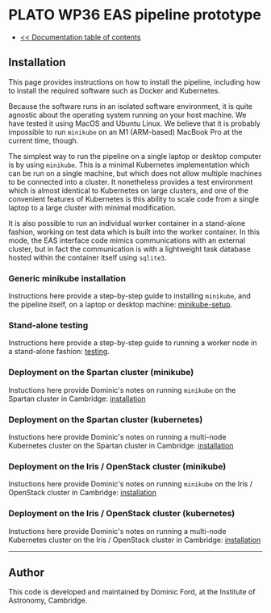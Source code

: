 # PLATO WP36 EAS pipeline prototype

* [<< Documentation table of contents](contents.md)

## Installation

This page provides instructions on how to install the pipeline, including how to install the required software such as Docker and Kubernetes.

Because the software runs in an isolated software environment, it is quite agnostic about the operating system running on your host machine. We have tested it using MacOS and Ubuntu Linux. We believe that it is probably impossible to run `minikube` on an M1 (ARM-based) MacBook Pro at the current time, though.

The simplest way to run the pipeline on a single laptop or desktop computer is by using `minikube`. This is a minimal Kubernetes implementation which can be run on a single machine, but which does not allow multiple machines to be connected into a cluster. It nonetheless provides a test environment which is almost identical to Kubernetes on large clusters, and one of the convenient features of Kubernetes is this ability to scale code from a single laptop to a large cluster with minimal modification.

It is also possible to run an individual worker container in a stand-alone fashion, working on test data which is built into the worker container. In this mode, the EAS interface code mimics communications with an external cluster, but in fact the communication is with a lightweight task database hosted within the container itself using `sqlite3`.

### Generic minikube installation

Instructions here provide a step-by-step guide to installing `minikube`, and the pipeline itself, on a laptop or desktop machine: [minikube-setup](minikube-setup.md).

### Stand-alone testing

Instructions here provide a step-by-step guide to running a worker node in a stand-alone fashion: [testing](testing.md).

### Deployment on the Spartan cluster (minikube)

Instuctions here provide Dominic's notes on running `minikube` on the Spartan cluster in Cambridge: [installation](minikube-spartan.md)

### Deployment on the Spartan cluster (kubernetes)

Instuctions here provide Dominic's notes on running a multi-node Kubernetes cluster on the Spartan cluster in Cambridge: [installation](k8s-spartan.md)

### Deployment on the Iris / OpenStack cluster (minikube)

Instuctions here provide Dominic's notes on running `minikube` on the Iris / OpenStack cluster in Cambridge: [installation](minikube-iris.md)

### Deployment on the Iris / OpenStack cluster (kubernetes)

Instuctions here provide Dominic's notes on running a multi-node Kubernetes cluster on the Iris / OpenStack cluster in Cambridge: [installation](k8s-iris.md)

---

## Author

This code is developed and maintained by Dominic Ford, at the Institute of Astronomy, Cambridge.